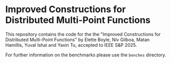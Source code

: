 # Improved Constructions for Distributed Multi-Point Functions

This repository contains the code for the the "Improved Constructions for Distributed Multi-Point Functions" by Elette Boyle, Niv Gilboa, Matan Hamillis, Yuval Ishai and Yaxin Tu, accepted to IEEE S&P 2025.

For further information on the benchmarks please use the `benches` directory.
